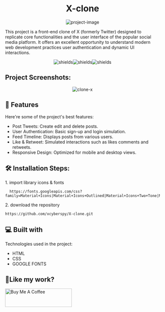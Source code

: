 <h1 align="center" id="title">X-clone</h1>

<p align="center"><img src="https://socialify.git.ci/xcyberspy/X-clone/image?forks=1&amp;issues=1&amp;language=1&amp;name=1&amp;owner=1&amp;pattern=Diagonal%20Stripes&amp;pulls=1&amp;stargazers=1&amp;theme=Auto" alt="project-image"></p>

<p id="description">This project is a front-end clone of X (formerly Twitter) designed to replicate core functionalities and the user interface of the popular social media platform. It offers an excellent opportunity to understand modern web development practices user authentication and dynamic UI interactions.</p>

<p align="center"><img src="https://img.shields.io/badge/html5-%23E34F26.svg?style=for-the-badge&amp;logo=html5&amp;logoColor=white" alt="shields"><img src="https://img.shields.io/badge/css3-%231572B6.svg?style=for-the-badge&amp;logo=css3&amp;logoColor=white" alt="shields"><img src="https://img.shields.io/badge/X-%23000000.svg?style=for-the-badge&amp;logo=X&amp;logoColor=white" alt="shields"></p>



<h2>Project Screenshots:</h2>
<p align="center"  href="https://ibb.co/6FtgG4P"><img src="https://i.ibb.co/2dMgRjt/clone-x.png" alt="clone-x" border="0"></p>



  
  
<h2>🧐 Features</h2>

Here're some of the project's best features:

*   Post Tweets: Create edit and delete posts.
*   User Authentication: Basic sign-up and login simulation.
*   Feed Timeline: Displays posts from various users.
*   Like & Retweet: Simulated interactions such as likes comments and retweets.
*   Responsive Design: Optimized for mobile and desktop views.

<h2>🛠️ Installation Steps:</h2>

<p>1. import library icons & fonts</p>

```
  https://fonts.googleapis.com/css?family=Material+Icons|Material+Icons+Outlined|Material+Icons+Two+Tone|Material+Icons+Round|Material+Icons+Sharp
```

<p>2. download the repository</p>

```
https://github.com/xcyberspy/X-clone.git
```

  
  
<h2>💻 Built with</h2>

Technologies used in the project:

*   HTML
*   CSS
*   GOOGLE FONTS

<h2>💖Like my work?</h2>

<p><a href="https://www.buymeacoffee.com/xcyberspy" target="_blank"><img src="https://cdn.buymeacoffee.com/buttons/v2/default-yellow.png" alt="Buy Me A Coffee" style="height: 60px !important;width: 217px !important;"></a></p>
